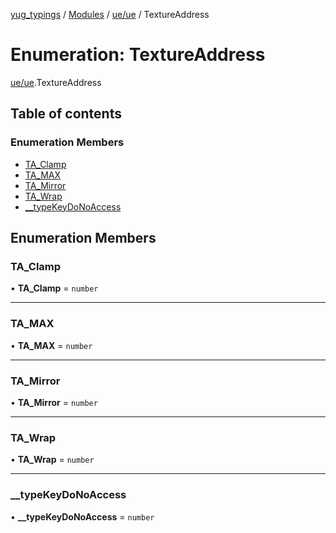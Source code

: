 [yug_typings](../README.md) / [Modules](../modules.md) / [ue/ue](../modules/ue_ue.md) / TextureAddress

# Enumeration: TextureAddress

[ue/ue](../modules/ue_ue.md).TextureAddress

## Table of contents

### Enumeration Members

- [TA\_Clamp](ue_ue.TextureAddress.md#ta_clamp)
- [TA\_MAX](ue_ue.TextureAddress.md#ta_max)
- [TA\_Mirror](ue_ue.TextureAddress.md#ta_mirror)
- [TA\_Wrap](ue_ue.TextureAddress.md#ta_wrap)
- [\_\_typeKeyDoNoAccess](ue_ue.TextureAddress.md#__typekeydonoaccess)

## Enumeration Members

### TA\_Clamp

• **TA\_Clamp** = `number`

___

### TA\_MAX

• **TA\_MAX** = `number`

___

### TA\_Mirror

• **TA\_Mirror** = `number`

___

### TA\_Wrap

• **TA\_Wrap** = `number`

___

### \_\_typeKeyDoNoAccess

• **\_\_typeKeyDoNoAccess** = `number`
